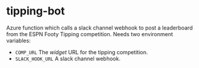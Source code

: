 # tipping-bot

Azure function which calls a slack channel webhook to post a leaderboard from the ESPN Footy Tipping competition. Needs two environment variables:
- `COMP_URL` The *widget* URL for the tipping competition. 
- `SLACK_HOOK_URL` A slack channel webhook.
